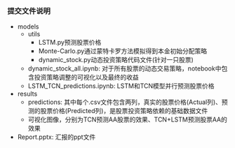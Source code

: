 ### 提交文件说明
- models
    - utils
      - LSTM.py预测股票价格
      - Monte-Carlo.py通过蒙特卡罗方法模拟得到本金初始分配策略
      - dynamic_stock.py动态投资策略代码文件(针对一只股票)
    - dynamic_stock_all.ipynb: 对于所有股票的动态交易策略，notebook中包含投资策略调整的可视化以及最终的收益
    - LSTM_TCN_predictions.ipynb: LSTM和TCN模型并行预测股票价格
- results
  - predictions: 其中每个.csv文件包含两列，真实的股票价格(Actual列)、预测的股票价格(Predicted列)，是股票投资策略依赖的基础数据文件
  - 可视化图像，分别为TCN预测AA股票的效果、TCN+LSTM预测股票AA的效果
- Report.pptx: 汇报的ppt文件